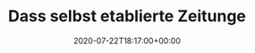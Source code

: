---
retweeted: false
source: <a href="http://www.samruston.co.uk" rel="nofollow">Flamingo for Android</a>
entities:
  hashtags: []
  symbols: []
  user_mentions: []
  urls: []
display_text_range:
- '0'
- '171'
favorite_count: '13'
id_str: '1286002318861901824'
truncated: false
retweet_count: '1'
id: '1286002318861901824'
created_at: Wed Jul 22 18:17:00 +0000 2020
favorited: false
full_text: |-
  Dass selbst etablierte Zeitungen das Wort "Gigafactory" direkt aus der Pressemappe abtippen verdient Respekt vor den PR-Flitzpiepen.

  Es ist eine verdammte Batteriefabrik.
lang: de
tags:
- pesos:twitter
date: '2020-07-22T18:17:00+00:00'
src: https://twitter.com/bascht/status/1286002318861901824
original_url: https://twitter.com/bascht/status/1286002318861901824
type: twitter_tweet
text: |-
  Dass selbst etablierte Zeitungen das Wort "Gigafactory" direkt aus der Pressemappe abtippen verdient Respekt vor den PR-Flitzpiepen.

  Es ist eine verdammte Batteriefabrik.
title: Dass selbst etablierte Zeitunge

---